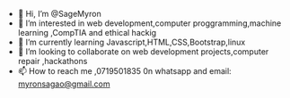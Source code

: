 - 👋 Hi, I’m @SageMyron
- 👀 I’m interested in web development,computer proggramming,machine learning ,CompTIA and ethical hackig
- 🌱 I’m currently learning Javascript,HTML,CSS,Bootstrap,linux
- 💞️ I’m looking to collaborate on web development projects,computer repair ,hackathons
- 📫 How to reach me ,0719501835 0n whatsapp and email: myronsagao@gmail.com

<!---
SageMyron/SageMyron is a ✨ special ✨ repository because its `README.md` (this file) appears on your GitHub profile.
You can click the Preview link to take a look at your changes.
--->

